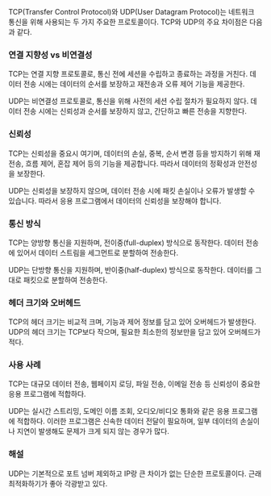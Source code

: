 TCP(Transfer Control Protocol)와 UDP(User Datagram Protocol)는 네트워크 통신을 위해
사용되는 두 가지 주요한 프로토콜이다. TCP와 UDP의 주요 차이점은 다음과 같다.

### 연결 지향성 vs 비연결성
TCP는 연결 지향 프로토콜로, 통신 전에 세션을 수립하고 종료하는 과정을 거친다.
데이터 전송 시에는 데이터의 순서를 보장하고 재전송과 오류 제어 기능을 제공한다.

UDP는 비연결성 프로토콜로, 통신을 위해 사전의 세션 수립 절차가 필요하지 않다.
데이터 전송 시에는 신뢰성과 순서를 보장하지 않고, 간단하고 빠른 전송을 지향한다.

### 신뢰성
TCP는 신뢰성을 중요시 여기며, 데이터의 손실, 중복, 순서 변경 등을 방지하기 위해
재전송, 흐름 제어, 혼잡 제어 등의 기능을 제공합니다. 따라서 데이터의 정확성과
안전성을 보장한다.

UDP는 신뢰성을 보장하지 않으며, 데이터 전송 시에 패킷 손실이나 오류가 발생할 수
있습니다. 따라서 응용 프로그램에서 데이터의 신뢰성을 보장해야 합니다.

### 통신 방식
TCP는 양방향 통신을 지원하며, 전이중(full-duplex) 방식으로 동작한다. 데이터
전송에 있어서 데이터 스트림을 세그먼트로 분할하여 전송한다.

UDP는 단방향 통신을 지원하며, 반이중(half-duplex) 방식으로 동작한다. 데이터를
그대로 패킷으로 분할하여 전송한다.

### 헤더 크기와 오버헤드
TCP의 헤더 크기는 비교적 크며, 기능과 제어 정보를 담고 있어 오버헤드가 발생한다.
UDP의 헤더 크기는 TCP보다 작으며, 필요한 최소한의 정보만을 담고 있어 오버헤드가
적다.

### 사용 사례
TCP는 대규모 데이터 전송, 웹페이지 로딩, 파일 전송, 이메일 전송 등 신뢰성이 중요한
응용 프로그램에 적합하다.

UDP는 실시간 스트리밍, 도메인 이름 조회, 오디오/비디오 통화와 같은 응용 프로그램에
적합하다. 이러한 프로그램은 신속한 데이터 전달이 필요하며, 일부 데이터의 손실이나
지연이 발생해도 문제가 크게 되지 않는 경우가 많다.

### 해설
UDP는 기본적으로 포트 넘버 제외하고 IP랑 큰 차이가 없는 단순한 프로토콜이다.
근래 최적화하기가 좋아 각광받고 있다.
